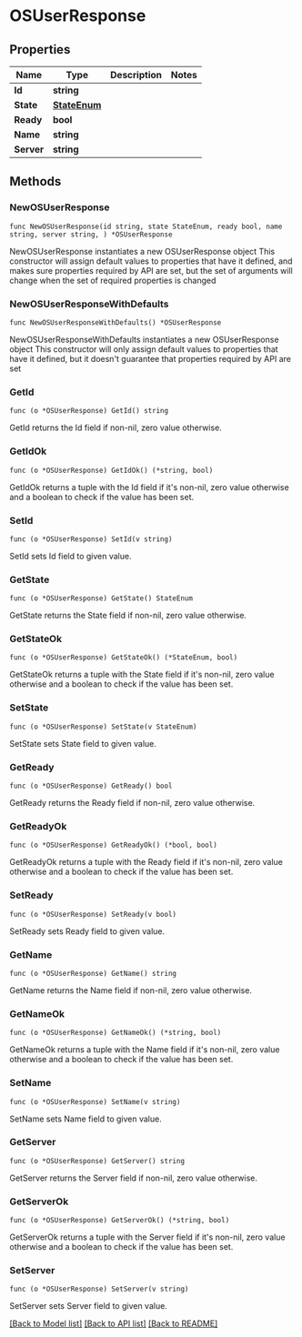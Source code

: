 # OSUserResponse

## Properties

Name | Type | Description | Notes
------------ | ------------- | ------------- | -------------
**Id** | **string** |  | 
**State** | [**StateEnum**](StateEnum.md) |  | 
**Ready** | **bool** |  | 
**Name** | **string** |  | 
**Server** | **string** |  | 

## Methods

### NewOSUserResponse

`func NewOSUserResponse(id string, state StateEnum, ready bool, name string, server string, ) *OSUserResponse`

NewOSUserResponse instantiates a new OSUserResponse object
This constructor will assign default values to properties that have it defined,
and makes sure properties required by API are set, but the set of arguments
will change when the set of required properties is changed

### NewOSUserResponseWithDefaults

`func NewOSUserResponseWithDefaults() *OSUserResponse`

NewOSUserResponseWithDefaults instantiates a new OSUserResponse object
This constructor will only assign default values to properties that have it defined,
but it doesn't guarantee that properties required by API are set

### GetId

`func (o *OSUserResponse) GetId() string`

GetId returns the Id field if non-nil, zero value otherwise.

### GetIdOk

`func (o *OSUserResponse) GetIdOk() (*string, bool)`

GetIdOk returns a tuple with the Id field if it's non-nil, zero value otherwise
and a boolean to check if the value has been set.

### SetId

`func (o *OSUserResponse) SetId(v string)`

SetId sets Id field to given value.


### GetState

`func (o *OSUserResponse) GetState() StateEnum`

GetState returns the State field if non-nil, zero value otherwise.

### GetStateOk

`func (o *OSUserResponse) GetStateOk() (*StateEnum, bool)`

GetStateOk returns a tuple with the State field if it's non-nil, zero value otherwise
and a boolean to check if the value has been set.

### SetState

`func (o *OSUserResponse) SetState(v StateEnum)`

SetState sets State field to given value.


### GetReady

`func (o *OSUserResponse) GetReady() bool`

GetReady returns the Ready field if non-nil, zero value otherwise.

### GetReadyOk

`func (o *OSUserResponse) GetReadyOk() (*bool, bool)`

GetReadyOk returns a tuple with the Ready field if it's non-nil, zero value otherwise
and a boolean to check if the value has been set.

### SetReady

`func (o *OSUserResponse) SetReady(v bool)`

SetReady sets Ready field to given value.


### GetName

`func (o *OSUserResponse) GetName() string`

GetName returns the Name field if non-nil, zero value otherwise.

### GetNameOk

`func (o *OSUserResponse) GetNameOk() (*string, bool)`

GetNameOk returns a tuple with the Name field if it's non-nil, zero value otherwise
and a boolean to check if the value has been set.

### SetName

`func (o *OSUserResponse) SetName(v string)`

SetName sets Name field to given value.


### GetServer

`func (o *OSUserResponse) GetServer() string`

GetServer returns the Server field if non-nil, zero value otherwise.

### GetServerOk

`func (o *OSUserResponse) GetServerOk() (*string, bool)`

GetServerOk returns a tuple with the Server field if it's non-nil, zero value otherwise
and a boolean to check if the value has been set.

### SetServer

`func (o *OSUserResponse) SetServer(v string)`

SetServer sets Server field to given value.



[[Back to Model list]](../README.md#documentation-for-models) [[Back to API list]](../README.md#documentation-for-api-endpoints) [[Back to README]](../README.md)


